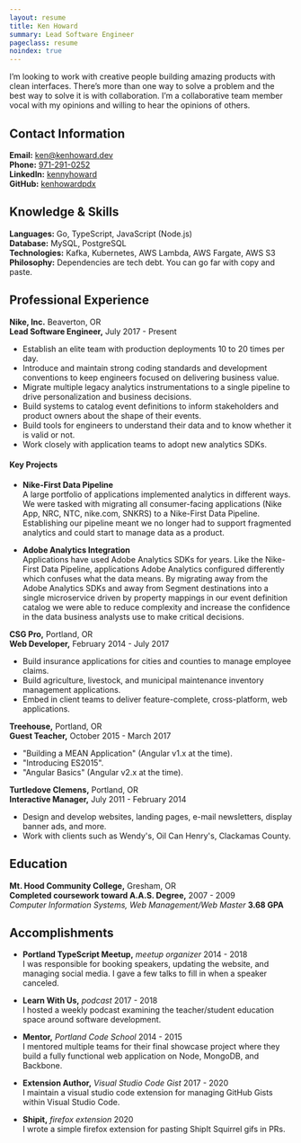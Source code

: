 ```yaml
---
layout: resume
title: Ken Howard
summary: Lead Software Engineer
pageclass: resume
noindex: true
---
```


I’m looking to work with creative people building amazing products with clean
interfaces. There’s more than one way to solve a problem and the best way to
solve it is with collaboration. I’m a collaborative team member vocal with my
opinions and willing to hear the opinions of others.

## Contact Information
**Email:** <a href="mailto:ken@kenhoward.dev">ken@kenhoward.dev</a><br>
**Phone:** <a href="tel:9712910252">971-291-0252</a><br>
**LinkedIn:** <a href="http://lnkd.in/g7DhUM">kennyhoward</a><br>
**GitHub:** <a href="https://github.com/kenhowardpdx">kenhowardpdx</a>

## Knowledge & Skills
**Languages:** Go, TypeScript, JavaScript (Node.js)<br>
**Database:** MySQL, PostgreSQL<br>
**Technologies:** Kafka, Kubernetes, AWS Lambda, AWS Fargate, AWS S3<br>
**Philosophy:** Dependencies are tech debt. You can go far with copy and paste.

## Professional Experience
**Nike, Inc.** Beaverton, OR<br>
**Lead Software Engineer,** July 2017 - Present

* Establish an elite team with production deployments 10 to 20 times per day.
* Introduce and maintain strong coding standards and development conventions
to keep engineers focused on delivering business value.
* Migrate multiple legacy analytics instrumentations to a single pipeline to
drive personalization and business decisions.
* Build systems to catalog event definitions to inform stakeholders and product
owners about the shape of their events.
* Build tools for engineers to understand their data and to know whether it is
valid or not.
* Work closely with application teams to adopt new analytics SDKs.

#### Key Projects

* **Nike-First Data Pipeline**<br>
A large portfolio of applications implemented analytics in different
ways. We were tasked with migrating all consumer-facing applications (Nike App,
NRC, NTC, nike.com, SNKRS) to a Nike-First Data Pipeline. Establishing our
pipeline meant we no longer had to support fragmented analytics and could start
to manage data as a product.

* **Adobe Analytics Integration**<br>
Applications have used Adobe Analytics SDKs for years. Like the Nike-First Data
Pipeline, applications Adobe Analytics configured differently which confuses
what the data means. By migrating away from the Adobe Analytics SDKs and away
from Segment destinations into a single microservice driven by property
mappings in our event definition catalog we were able to reduce complexity and
increase the confidence in the data business analysts use to make critical
decisions.

**CSG Pro,** Portland, OR<br>
**Web Developer,** February 2014 - July 2017

* Build insurance applications for cities and counties to manage employee
claims.
* Build agriculture, livestock, and municipal maintenance inventory management
applications.
* Embed in client teams to deliver feature-complete, cross-platform, web
applications.

**Treehouse,** Portland, OR<br>
**Guest Teacher,** October 2015 - March 2017

* "Building a MEAN Application" (Angular v1.x at the time).
* "Introducing ES2015".
* "Angular Basics" (Angular v2.x at the time).

**Turtledove Clemens,** Portland, OR<br>
**Interactive Manager,** July 2011 - February 2014

* Design and develop websites, landing pages, e-mail newsletters, display
banner ads, and more.
* Work with clients such as Wendy's, Oil Can Henry's, Clackamas County.

## Education
**Mt. Hood Community College,** Gresham, OR<br>
**Completed coursework toward A.A.S. Degree,** 2007 - 2009<br>
*Computer Information Systems, Web Management/Web Master*
**3.68 GPA**


## Accomplishments

* **Portland TypeScript Meetup,** *meetup organizer* 2014 - 2018<br>
I was responsible for booking speakers, updating the website, and managing
social media. I gave a few talks to fill in when a speaker canceled.

* **Learn With Us,** *podcast* 2017 - 2018<br>
I hosted a weekly podcast examining the teacher/student education space around
software development.

* **Mentor,** *Portland Code School* 2014 - 2015<br>
I mentored multiple teams for their final showcase project where they build a
fully functional web application on Node, MongoDB, and Backbone.

* **Extension Author,** *Visual Studio Code Gist* 2017 - 2020<br>
I maintain a visual studio code extension for managing GitHub Gists within
Visual Studio Code.

* **Shipit,** *firefox extension* 2020<br>
I wrote a simple firefox extension for pasting ShipIt Squirrel gifs in PRs.
